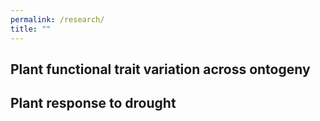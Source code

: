 ```yaml
---
permalink: /research/
title: ""
---
```

## Plant functional trait variation across ontogeny


## Plant response to drought 


